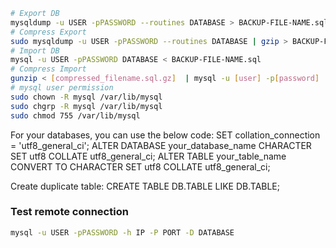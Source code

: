 ```sh
# Export DB
mysqldump -u USER -pPASSWORD --routines DATABASE > BACKUP-FILE-NAME.sql
# Compress Export
sudo mysqldump -u USER -pPASSWORD --routines DATABASE | gzip > BACKUP-FILE-NAME.sql.gz
# Import DB
mysql -u USER -pPASSWORD DATABASE < BACKUP-FILE-NAME.sql
# Compress Import 
gunzip < [compressed_filename.sql.gz]  | mysql -u [user] -p[password] [databasename]
# mysql user permission
sudo chown -R mysql /var/lib/mysql
sudo chgrp -R mysql /var/lib/mysql
sudo chmod 755 /var/lib/mysql
```
For your databases, you can use the below code:
SET collation_connection = 'utf8_general_ci';
ALTER DATABASE your_database_name CHARACTER SET utf8 COLLATE utf8_general_ci;
ALTER TABLE your_table_name CONVERT TO CHARACTER SET utf8 COLLATE utf8_general_ci;

Create duplicate table:
CREATE TABLE DB.TABLE LIKE DB.TABLE;

### Test remote connection
```sh
mysql -u USER -pPASSWORD -h IP -P PORT -D DATABASE
```